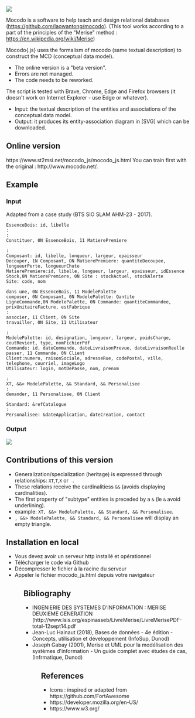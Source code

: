 ![](https://www.st2msi.net/img/mocodo_js.svg)

Mocodo is a software to help teach and design relational databases (https://github.com/laowantong/mocodo).
(This tool works according to a part of the principles of the "Merise" method : https://en.wikipedia.org/wiki/Merise)

Mocodo{.js} uses the formalism of mocodo (same textual description) to construct the MCD (conceptual data model). 
- The online version is a "beta version".
- Errors are not managed.
- The code needs to be reworked.

The script is tested with Brave, Chrome, Edge and Firefox browsers (it doesn't work on Internet Explorer - use Edge or whatever).
- Input: the textual description of the entities and associations of the conceptual data model.
- Output: it produces its entity-association diagram in [SVG] which can be downloaded.
<h2>Online version</h2>
https://www.st2msi.net/mocodo_js/mocodo_js.html
You can train first with the original : http://www.mocodo.net/.
<h2>Example</h2>
<h3>Input</h3>
Adapted from a case study (BTS SIO SLAM AHM-23 - 2017).

    EssenceBois: id, libelle
    :
    :
    Constituer, 0N EssenceBois, 11 MatierePremiere

    :
    Composant: id, libelle, longueur, largeur, epaisseur
    Decouper, 1N Composant, ON MatierePremiere: quantiteDecoupee, longueurPerte, longueurChute
    MatierePremiere:id, libelle, longueur, largeur, epaisseur, idEssence
    Stock,0N MatierePremiere, 0N Site : stockActuel, stockAlerte
    Site: code, nom

    dans une, 0N EssenceBois, 11 ModelePalette
    composer, 0N Composant, 0N ModelePalette: Qantite
    LigneCommande,0N ModelePalette, 0N Commande: quantiteCommandee, prixUnitaireFacture, estFabrique
    :
    associer, 11 Client, 0N Site
    travailler, 0N Site, 11 Utilisateur

    : 
    ModelePalette: id, designation, longueur, largeur, poidsCharge, coutRevient, type, nomFichierPdf
    Commande: id, dateCommande, dateLivraisonPrevue, dateLivraisonReelle
    passer, 11 Commande, 0N Client
    Client:numero, raisonSociale, adresseRue, codePostal, ville, telephone, courriel, imageLogo
    Utilisateur: login, motDePasse, nom, prenom

    :
    XT, &&> ModelePalette, && Standard, && Personalisee
    :
    demander, 11 Personalisee, 0N Client

    Standard: &refCatalogue
    :
    Personalisee: &dateApplication, dateCreation, contact
<h3>Output</h3>

![](https://www.st2msi.net/img/AHM-23.svg)

<h2>Contributions of this version</h2>
<ul>
    <li>Generalization/specialization (heritage) is expressed through relationships: <code>XT</code>,<code>T</code>,<code>X</code> or <code> </code>.</li>
    <li>These relations receive the cardinalitiess <code>&&</code> (avoids displaying cardinalities).</li>
    <li>The first property of "subtype" entities is preceded by a <code>&</code> (le <code>&</code> avoid underlining).</li>
    <li>example: <code>XT, &&> ModelePalette, && Standard, && Personalisee</code>.</li>
    <li><code>, &&> ModelePalette, && Standard, && Personalisee</code> will display an empty triangle.</li>
</ul>
<h2>Installation en local</h2>
<ul>
    <li>Vous devez avoir un serveur http installé et opérationnel</li>
    <li>Télécharger le code via Github</li>
    <li>Décompresser le fichier à la racine du serveur</li>
    <li>Appeler le fichier mocodo_js.html depuis votre navigateur</li>
<ul>
<h2>Bibliography</h2>
<ul>
    <li>INGENIERIE DES SYSTEMES D’INFORMATION : MERISE DEUXIEME GENERATION (http://www.lsis.org/espinasseb/LivreMerise/LivreMerisePDF-total-12sept14.pdf</li>
    <li>Jean-Luc Hainaut (2018), Bases de données - 4e édition - Concepts, utilisation et développement (InfoSup, Dunod)</li>
    <li>Joseph Gabay (2001), Merise et UML pour la modélisation des systèmes d'information - Un guide complet avec études de cas, (Infrmatique, Dunod)</li>
<ul>
<h2>References</h2>
<ul>
    <li>Icons : inspired or adapted from https://github.com/FortAwesome</li>
    <li>https://developer.mozilla.org/en-US/</li>
    <li>https://www.w3.org/</li>
<ul>
